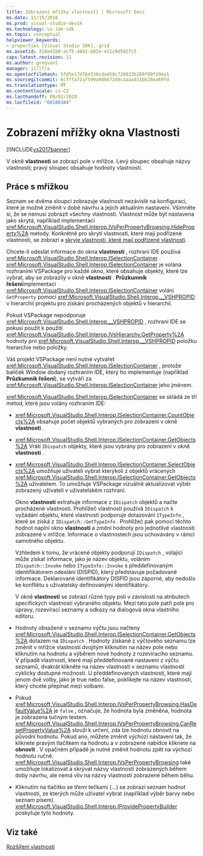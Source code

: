 ```yaml
---
title: Zobrazení mřížky vlastností | Microsoft Docs
ms.date: 11/15/2016
ms.prod: visual-studio-dev14
ms.technology: vs-ide-sdk
ms.topic: conceptual
helpviewer_keywords:
- properties [Visual Studio SDK], grid
ms.assetid: 318e41b0-acf5-4842-b85e-421c9d5927c5
caps.latest.revision: 11
ms.author: gregvanl
manager: jillfra
ms.openlocfilehash: 5fd5e17d764336cda450c726023b209f89f194a1
ms.sourcegitcommit: 6cfffa72af599a9d667249caaaa411bb28ea69fd
ms.translationtype: MT
ms.contentlocale: cs-CZ
ms.lasthandoff: 09/02/2020
ms.locfileid: "68180384"
---
```

# <a name="properties-display-grid"></a>Zobrazení mřížky okna Vlastnosti
[!INCLUDE[vs2017banner](../../includes/vs2017banner.md)]

V okně **vlastnosti** se zobrazí pole v mřížce. Levý sloupec obsahuje názvy vlastností; pravý sloupec obsahuje hodnoty vlastností.  
  
## <a name="working-with-the-grid"></a>Práce s mřížkou  
 Seznam se dvěma sloupci zobrazuje vlastnosti nezávislé na konfiguraci, které je možné změnit v době návrhu a jejich aktuálním nastavení. Všimněte si, že se nemusí zobrazit všechny vlastnosti. Vlastnost může být nastavena jako skrytá, například implementací <xref:Microsoft.VisualStudio.Shell.Interop.IVsPerPropertyBrowsing.HideProperty%2A> metody. Konkrétně pro skrytí vlastností, které mají podřízené vlastnosti, se zobrazí a [skryje vlastnosti, které mají podřízené vlastnosti](../../misc/hiding-properties-that-have-child-properties.md).  
  
 Chcete-li odeslat informace do okna **vlastnosti** , rozhraní IDE používá <xref:Microsoft.VisualStudio.Shell.Interop.ISelectionContainer> . <xref:Microsoft.VisualStudio.Shell.Interop.ISelectionContainer> je volána rozhraními VSPackage pro každé okno, které obsahuje objekty, které lze vybrat, aby se zobrazily v okně **vlastnosti** . **Průzkumník řešení**implementaci <xref:Microsoft.VisualStudio.Shell.Interop.ISelectionContainer> volání `GetProperty` pomocí <xref:Microsoft.VisualStudio.Shell.Interop.__VSHPROPID> v hierarchii projektu pro získání procházených objektů v hierarchii.  
  
 Pokud VSPackage nepodporuje <xref:Microsoft.VisualStudio.Shell.Interop.__VSHPROPID> , rozhraní IDE se pokusí použít k použití <xref:Microsoft.VisualStudio.Shell.Interop.IVsHierarchy.GetProperty%2A> hodnoty pro <xref:Microsoft.VisualStudio.Shell.Interop.__VSHPROPID> položku hierarchie nebo položky.  
  
 Váš projekt VSPackage není nutné vytvářet <xref:Microsoft.VisualStudio.Shell.Interop.ISelectionContainer> , protože balíček Window dodaný rozhraním IDE, který ho implementuje (například **Průzkumník řešení**), se vytváří za <xref:Microsoft.VisualStudio.Shell.Interop.ISelectionContainer> jeho jménem.  
  
 <xref:Microsoft.VisualStudio.Shell.Interop.ISelectionContainer> se skládá ze tří metod, které jsou volány rozhraním IDE:  
  
- <xref:Microsoft.VisualStudio.Shell.Interop.ISelectionContainer.CountObjects%2A> obsahuje počet objektů vybraných pro zobrazení v okně **vlastnosti** .  
  
- <xref:Microsoft.VisualStudio.Shell.Interop.ISelectionContainer.GetObjects%2A> Vrátí `IDispatch` objekty, které jsou vybrány pro zobrazení v okně **vlastnosti** .  
  
- <xref:Microsoft.VisualStudio.Shell.Interop.ISelectionContainer.SelectObjects%2A> umožňuje uživateli vybrat kterýkoli z objektů vrácených <xref:Microsoft.VisualStudio.Shell.Interop.ISelectionContainer.GetObjects%2A> uživatelem. To umožňuje VSPackage vizuálně aktualizovat výběr zobrazený uživateli v uživatelském rozhraní.  
  
  Okno **vlastnosti** extrahuje informace z `IDispatch` objektů a načte procházené vlastnosti. Prohlížeč vlastností používá `IDispatch` k vyžádání objektu, které vlastnosti podporuje dotazování `ITypeInfo` , které se získá z `IDispatch::GetTypeInfo` . Prohlížeč pak pomocí těchto hodnot naplní okno **vlastnosti** a změní hodnoty pro jednotlivé vlastnosti zobrazené v mřížce. Informace o vlastnostech jsou uchovávány v rámci samotného objektu.  
  
  Vzhledem k tomu, že vrácené objekty podporují `IDispatch` , volající může získat informace, jako je název objektu, voláním `IDispatch::Invoke` nebo `ITypeInfo::Invoke` s předdefinovaným identifikátorem odeslání (DISPID), který představuje požadované informace. Deklarované identifikátory DISPID jsou záporné, aby nedošlo ke konfliktu s uživatelsky definovanými identifikátory.  
  
  V okně **vlastnosti** se zobrazí různé typy polí v závislosti na atributech specifických vlastností vybraného objektu. Mezi tato pole patří pole pro úpravy, rozevírací seznamy a odkazy na dialogová okna vlastního editoru.  
  
- Hodnoty obsažené v seznamu výčtu jsou načteny <xref:Microsoft.VisualStudio.Shell.Interop.ISelectionContainer.GetObjects%2A> dotazem na `IDispatch` . Hodnoty získané z výčtového seznamu lze změnit v mřížce vlastností dvojitým kliknutím na název pole nebo kliknutím na hodnotu a výběrem nové hodnoty z rozevíracího seznamu. V případě vlastností, které mají předdefinované nastavení z výčtu seznamů, dvakrát klikněte na název vlastnosti v seznamu vlastnosti cyklicky dostupné možnosti. U předdefinovaných vlastností, které mají jenom dvě volby, jako je true nebo false, poklikejte na název vlastnosti, který chcete přepínat mezi volbami.  
  
- Pokud <xref:Microsoft.VisualStudio.Shell.Interop.IVsPerPropertyBrowsing.HasDefaultValue%2A> je `false` , označuje, že hodnota byla změněna, hodnota je zobrazena tučným textem. <xref:Microsoft.VisualStudio.Shell.Interop.IVsPerPropertyBrowsing.CanResetPropertyValue%2A> slouží k určení, zda lze hodnotu obnovit na původní hodnotu. Pokud ano, můžete změnit výchozí nastavení tak, že kliknete pravým tlačítkem na hodnotu a v zobrazené nabídce kliknete na **obnovit** . V opačném případě je nutné změnit hodnotu zpět na výchozí hodnotu ručně. <xref:Microsoft.VisualStudio.Shell.Interop.IVsPerPropertyBrowsing> také umožňuje lokalizovat a skrývat názvy vlastností zobrazených během doby návrhu, ale nemá vliv na názvy vlastností zobrazené během běhu.  
  
- Kliknutím na tlačítko se třemi tečkami (...) se zobrazí seznam hodnot vlastností, ze kterých může uživatel vybrat (například výběr barvy nebo seznam písem). <xref:Microsoft.VisualStudio.Shell.Interop.IProvidePropertyBuilder> poskytuje tyto hodnoty.  
  
## <a name="see-also"></a>Viz také  
 [Rozšíření vlastností](../../extensibility/internals/extending-properties.md)
